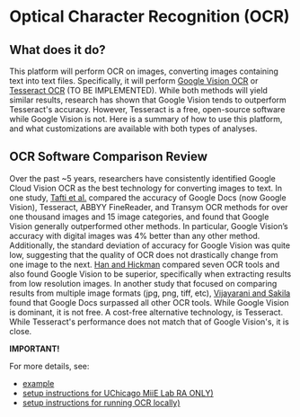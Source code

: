 # Optical Character Recognition (OCR)

## What does it do?
This platform will perform OCR on images, converting images containing text into text files. Specifically, it will perform [Google Vision OCR](https://cloud.google.com/vision/docs/ocr) or [Tesseract OCR](https://opensource.google/projects/tesseract) (TO BE IMPLEMENTED). While both methods will yield similar results, research has shown that Google Vision tends to outperform Tesseract's accuracy. However, Tesseract is a free, open-source software while Google Vision is not. Here is a summary of how to use this platform, and what customizations are available with both types of analyses.

## OCR Software Comparison Review

Over the past ~5 years, researchers have consistently identified Google Cloud Vision OCR as the best technology for converting images to text. In one study, [Tafti et al.](https://www.researchgate.net/publication/310645810_OCR_as_a_Service_An_Experimental_Evaluation_of_Google_Docs_OCR_Tesseract_ABBYY_FineReader_and_Transym) compared the accuracy of Google Docs (now Google Vision), Tesseract, ABBYY FineReader, and Transym OCR methods for over one thousand images and 15 image categories, and found that Google Vision generally outperformed other methods. In particular, Google Vision’s accuracy with digital images was 4% better than any other method. Additionally, the standard deviation of accuracy for Google Vision was quite low, suggesting that the quality of OCR does not drastically change from one image to the next. [Han and Hickman](https://source.opennews.org/articles/so-many-ocr-options/) compared seven OCR tools and also found Google Vision to be superior, specifically when extracting results from low resolution images. In another study that focused on comparing results from multiple image formats (jpg, png, tiff, etc),  [Vijayarani and Sakila](https://www.researchgate.net/publication/281583162_Performance_Comparison_of_OCR_Tools) found that Google Docs surpassed all other OCR tools. While Google Vision is dominant, it is not free. A cost-free alternative technology, is Tesseract. While Tesseract's performance does not match that of Google Vision's, it is close.

**IMPORTANT!** 

For more details, see:
- [example](https://github.com/miielab/miienlp/blob/main/examples/ocr_example.md) 
- [setup instructions for UChicago MiiE Lab RA ONLY)](https://github.com/miielab/miienlp/blob/main/documentation/miie_ra_documentation/ocr.md)
- [setup instructions for running OCR locally)](https://github.com/miielab/miienlp/blob/main/documentation/user_documentation/ocr.md)





